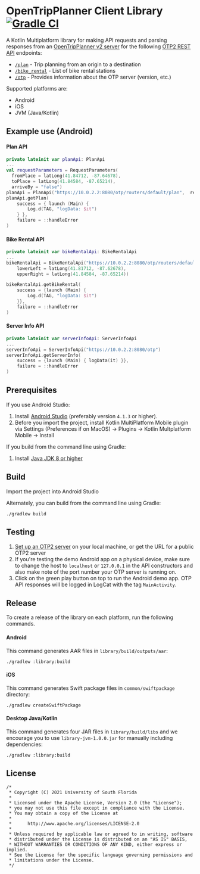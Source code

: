 # OpenTripPlanner Client Library [![Gradle CI](https://github.com/CUTR-at-USF/opentripplanner-client-library/actions/workflows/gradle.yml/badge.svg)](https://github.com/CUTR-at-USF/opentripplanner-client-library/actions/workflows/gradle.yml)

A Kotlin Multiplatform library for making API requests and parsing responses from an [OpenTripPlanner v2 server](http://www.opentripplanner.org/) for the following [OTP2 REST API](http://dev.opentripplanner.org/apidoc/2.0.0/index.html) endpoints:
* [`/plan`](http://dev.opentripplanner.org/apidoc/2.0.0/resource_PlannerResource.html) - Trip planning from an origin to a destination
* [`/bike_rental`](http://dev.opentripplanner.org/apidoc/2.0.0/resource_BikeRental.html) - List of bike rental stations
* [`/otp`](http://dev.opentripplanner.org/apidoc/2.0.0/resource_ServerInfo.html) - Provides information about the OTP server (version, etc.)

Supported platforms are:
* Android
* iOS
* JVM (Java/Kotlin)

## Example use (Android)

#### Plan API

```kotlin
private lateinit var planApi: PlanApi
...
val requestParameters = RequestParameters(
  fromPlace = latLong(41.84712, -87.64678),
  toPlace = latLong(41.84584, -87.65214),
  arriveBy = "false")
planApi = PlanApi("https://10.0.2.2:8080/otp/routers/default/plan",  requestParameters)
planApi.getPlan(
    success = { launch (Main) {
        Log.d(TAG, "logData: $it")
    } },
    failure = ::handleError
)
```

#### Bike Rental API

```kotlin
private lateinit var bikeRentalApi: BikeRentalApi
...
bikeRentalApi = BikeRentalApi("https://10.0.2.2:8080/otp/routers/default/bike_rental",
    lowerLeft = latLong(41.81712, -87.62678),
    upperRight = latLong(41.84584, -87.65214))

bikeRentalApi.getBikeRental(
    success = {launch (Main) { 
        Log.d(TAG, "logData: $it") 
    }},
    failure = ::handleError
)
```

#### Server Info API

```kotlin
private lateinit var serverInfoApi: ServerInfoApi
...
serverInfoApi = ServerInfoApi("https://10.0.2.2:8080/otp")
serverInfoApi.getServerInfo(
    success = {launch (Main) { logData(it) }},
    failure = ::handleError
)
```

## Prerequisites

If you use Android Studio:
1) Install [Android Studio](https://developer.android.com/studio) (preferably version `4.1.3` or higher).
2) Before you import the project, install Kotlin MultiPlatform Mobile plugin via Settings (Preferences if on MacOS) -> Plugins -> Kotlin Multplatform Mobile -> Install

If you build from the command line using Gradle:
1) Install [Java JDK 8 or higher](https://www.oracle.com/java/technologies/javase-downloads.html)

## Build
Import the project into Android Studio

Alternately, you can build from the command line using Gradle:

`./gradlew build`

## Testing
1. [Set up an OTP2 server](http://docs.opentripplanner.org/en/latest/Basic-Tutorial/) on your local machine, or get the URL for a public OTP2 server
1. If you're testing the demo Android app on a physical device, make sure to change the host to `localhost` or `127.0.0.1` in the API constructors and also make note of the port number your OTP server is running on.
1. Click on the green play button on top to run the Android demo app. OTP API responses will be logged in LogCat with the tag `MainActivity`.

## Release
To create a release of the library on each platform, run the following commands.

#### Android

This command generates AAR files in `library/build/outputs/aar`:

```
./gradlew :library:build
```

#### iOS

This command generates Swift package files in `common/swiftpackage` directory:

``` 
./gradlew createSwiftPackage
```

#### Desktop Java/Kotlin

This command generates four JAR files in `library/build/libs` and we encourage you to use `library-jvm-1.0.0.jar` for manually including dependencies:

```
./gradlew :library:build
```

## License
```
/*
 * Copyright (C) 2021 University of South Florida
 *
 * Licensed under the Apache License, Version 2.0 (the "License");
 * you may not use this file except in compliance with the License.
 * You may obtain a copy of the License at
 *
 *      http://www.apache.org/licenses/LICENSE-2.0
 *
 * Unless required by applicable law or agreed to in writing, software
 * distributed under the License is distributed on an "AS IS" BASIS,
 * WITHOUT WARRANTIES OR CONDITIONS OF ANY KIND, either express or implied.
 * See the License for the specific language governing permissions and
 * limitations under the License.
 */
```
